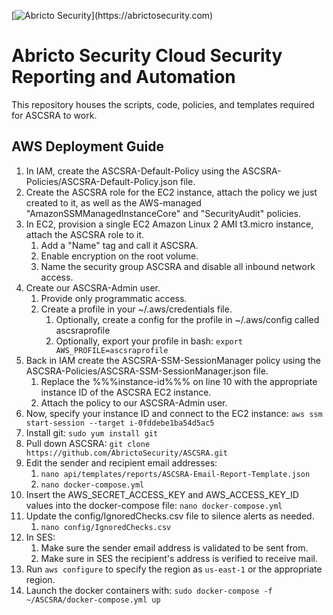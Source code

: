 [![Abricto Security]("https://abricto-static.s3.amazonaws.com/AbrictoSecurityVerticalBlackNotCropped.png")](https://abrictosecurity.com)

# Abricto Security Cloud Security Reporting and Automation

This repository houses the scripts, code, policies, and templates required for ASCSRA to work.

## AWS Deployment Guide

1. In IAM, create the ASCSRA-Default-Policy using the ASCSRA-Policies/ASCSRA-Default-Policy.json file.
1. Create the ASCSRA role for the EC2 instance, attach the policy we just created to it, as well as the AWS-managed "AmazonSSMManagedInstanceCore" and "SecurityAudit" policies.
1. In EC2, provision a single EC2 Amazon Linux 2 AMI t3.micro instance, attach the ASCSRA role to it.
    1. Add a "Name" tag and call it ASCSRA.
    1. Enable encryption on the root volume.
    1. Name the security group ASCSRA and disable all inbound network access.
1. Create our ASCSRA-Admin user.
    1. Provide only programmatic access.
    1. Create a profile in your ~/.aws/credentials file.
        1. Optionally, create a config for the profile in ~/.aws/config called ascsraprofile
        1. Optionally, export your profile in bash: `export AWS_PROFILE=ascsraprofile`
1. Back in IAM create the ASCSRA-SSM-SessionManager policy using the ASCSRA-Policies/ASCSRA-SSM-SessionManager.json file.
    1. Replace the %%%instance-id%%% on line 10 with the appropriate instance ID of the ASCSRA EC2 instance.
    1. Attach the policy to our ASCSRA-Admin user.
1. Now, specify your instance ID and connect to the EC2 instance: `aws ssm start-session --target i-0fddebe1ba54d5ac5`
1. Install git: `sudo yum install git`
1. Pull down ASCSRA: `git clone https://github.com/AbrictoSecurity/ASCSRA.git`
1. Edit the sender and recipient email addresses:
    1. `nano api/templates/reports/ASCSRA-Email-Report-Template.json`
    1. `nano docker-compose.yml`
1. Insert the AWS_SECRET_ACCESS_KEY and AWS_ACCESS_KEY_ID values into the docker-compose file: `nano docker-compose.yml`
1. Update the config/IgnoredChecks.csv file to silence alerts as needed.
    1. `nano config/IgnoredChecks.csv`
1. In SES:
    1. Make sure the sender email address is validated to be sent from.
    1. Make sure in SES the recipient's address is verified to receive mail.
1. Run `aws configure` to specify the region as `us-east-1` or the appropriate region.
1. Launch the docker containers with: `sudo docker-compose -f ~/ASCSRA/docker-compose.yml up`
